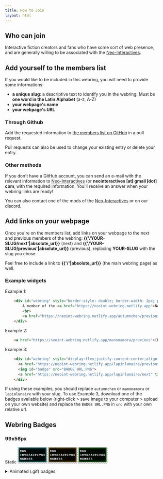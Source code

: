 ```yaml
---
title: How to Join
layout: html
---
```


## Who can join

Interactive fiction creators and fans who have some sort of web presence, and are generally willing to be associated with the [Neo-Interactives](https://neointeractives.tumblr.com).

## Add yourself to the members list

If you would like to be included in this webring, you will need to provide some informations:

- <b>a unique slug</b>: a descriptive text to identify you in the webring. Must be <b>one word in the Latin Alphabet</b> (a-z, A-Z)
- <b>your webpage's name</b>
- <b>your webpage's URL</b>

### Through Github

Add the requested information to <a href="{{site.github_repo_url}}/blob/main/_data/members.csv">the members list on GitHub</a> in a pull request.<br>

Pull requests can also be used to change your existing entry or delete your entry.

### Other methods

If you don't have a GitHub account, you can send an e-mail with the relevant information to <a href="mailto:neointeractives@gmail.com">Neo-Interactives</a> (or <b>neointeractives [at] gmail [dot] com</b>, with the required information. You'll receive an answer when your webring links are ready!

You can also contact one of the mods of the <a href="https://neointeractives.tumblr.com">Neo-Interactives</a> or on our discord.


## Add links on your webpage

Once you're on the members list, add links on your webpage to the next and previous members of the webring: **{{'/YOUR-SLUG/next'|absolute_url}}** (next) and **{{'/YOUR-SLUG/previous'|absolute_url}}** (previous), replacing **YOUR-SLUG** with the slug you chose.

Feel free to include a link to **{{'/'|absolute_url}}** (the main webring page) as well.

### Example widgets

Example 1:

```html
    <div id="webring" style="border-style: double; border-width: 2px; padding: 0.5em; max-width: 400px; text-align: center;">
        A member of the <a href="https://neoint-webring.netlify.app">Neo-Interactives Webring</a>
        <br>
        <a href="https://neoint-webring.netlify.app/autumnchen/previous">Previous</a> - <a href="https://neoint-webring.netlify.app/autumnchen/next">Next</a>
    </div>
```

Example 2:

```html
    <a href="https://neoint-webring.netlify.app/manonamora/previous">[Previous]</a> - <a href="https://neoint-webring.netlify.app/">[All]</a> - <a href="https://neoint-webring.netlify.app/manonamora/next">[Next]</a>
```

Example 3:

```html
    <div id="webring" style="display:flex;justify-content:center;align-content:center;">
      <a href="https://neoint-webring.netlify.app/lapinlunaire/previous" title="Previous Webring Member">◄</a>
      <img id="badge" src="BADGE URL.PNG">
      <a href="https://neoint-webring.netlify.app/lapinlunaire/next" title="Next Webring Member">►</a>
    </div>
```

If using these examples, you should replace `autumnchen` or `manonamora` or `lapinlunaire` with your slug. To use Example 3, download one of the badges available below (right-click > save image to your computer > upload on your own website) and replace the `BADGE URL.PNG` in `src` with your own relative url.

## Webring Badges

### 99x56px

Static
<img src="assets/n-i stamp1.png"><img src="assets/n-i stamp2.png"><img src="assets/n-i stamp 3.png">

<details><summary>Animated (.gif) badges</summary>
    <img src="assets/n-i stamp gif1.gif"><img src="assets/n-i stamp gif2.gif"><img src="assets/n-i stamp gif3.gif">
</details>
